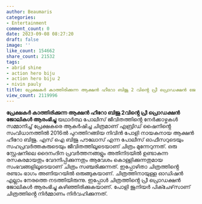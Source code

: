 ```yaml
---
author: Beaumaris
categories:
- Entertainment
comment_count: 0
date: 2023-09-08 08:27:20
draft: false
image: ''
like_count: 154662
share_count: 21532
tags:
- abrid shine
- action hero biju
- action hero biju 2
- nivin pauly
title: പ്രേക്ഷകർ കാത്തിരിക്കുന്ന ആക്ഷൻ ഹീറോ ബിജു 2 വിൻ്റെ പ്രീ പ്രൊഡക്ഷൻ ജോലികൾ ആരംഭിച്ചു
view_count: 2119996
---
```


**പ്രേക്ഷകർ കാത്തിരിക്കുന്ന ആക്ഷൻ ഹീറോ ബിജു 2വിൻ്റെ പ്രീ പ്രൊഡക്ഷൻ ജോലികൾ ആരംഭിച്ചു** യഥാർത്ഥ പോലീസ് ജീവിതത്തിൻ്റെ നേർക്കാഴ്ചകൾ സമ്മാനിച്ച് പ്രേക്ഷകരെ ആകർഷിച്ച ചിത്രമാണ് എബ്രിഡ് ഷൈനിൻ്റെ സംവിധാനത്തിൽ 2016ൽ പുറത്തിറങ്ങിയ നിവിൻ പോളി നായകനായ ആക്ഷൻ ഹീറോ ബിജു. എസ് ഐ ബിജു പൗലോസ് എന്ന പോലീസ് ഓഫീസറുടെയും സഹപ്രവർത്തകരുടെയും ജീവിതത്തിലൂടെയാണ് ചിത്രം മുന്നേറുന്നത്. ഒരു സ്റ്റേഷനിലെ ദൈനംദിന പ്രവർത്തനങ്ങളും അതിനിടയിൽ ഉണ്ടാകുന്ന രസകരമായതും വേദനിപ്പിക്കുന്നതും ആവേശം കൊള്ളിക്കുന്നതുമായ സംഭവങ്ങളിലൂടെയാണ് ചിത്രം സഞ്ചരിക്കുന്നത്. ഇപ്പോഴിതാ ചിത്രത്തിൻ്റെ രണ്ടാം ഭാഗം അണിയറയിൽ ഒരുങ്ങുകയാണ്. ചിത്രത്തിനായുള്ള ഓഡിഷൻ എല്ലാം നേരത്തെ നടത്തിയിരുന്നു. ഇപ്പോൾ ചിത്രത്തിൻ്റെ പ്രീ പ്രൊഡക്ഷൻ ജോലികൾ ആരംഭിച്ചു കഴിഞ്ഞിരിക്കുകയാണ്. പോളി ജൂനിയർ പിക്ചേഴ്‌സാണ് ചിത്രത്തിൻ്റെ നിർമ്മാണം നിർവഹിക്കുന്നത്.